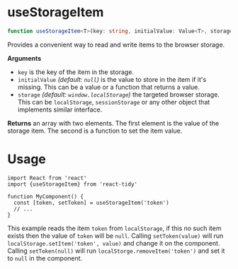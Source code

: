 # useStorageItem

```ts
function useStorageItem<T>(key: string, initialValue: Value<T>, storage: Storage): StorageItem<T>
```

Provides a convenient way to read and write items to the browser storage.

**Arguments**

- `key` is the key of the item in the storage.
- `initialValue` _(default: `null`)_ is the value to store in the item if it's missing. This can be a value or a function that returns a value.
- `storage` _(default: `window.localStorage`)_ the targeted browser storage. This can be `localStorage`, `sessionStorage` or any other object that implements similar interface.

**Returns** an array with two elements. The first element is the value of the storage item. The second is a function to set the item value.

# Usage

```tsx
import React from 'react'
import {useStorageItem} from 'react-tidy'

function MyComponent() {
  const [token, setToken] = useStorageItem('token')
  // ...
}
```

This example reads the item `token` from `localStorage`, if this no such item exists then the value of `token` will be `null`.
Calling `setToken(value)` will run `localStorage.setItem('token', value)` and change it on the component.
Calling `setToken(null)` will run `localStorge.removeItem('token')` and set it to `null` in the component.
